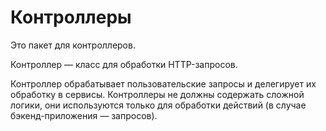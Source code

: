 # Контроллеры

Это пакет для контроллеров.

Контроллер — класс для обработки HTTP-запросов.

Контроллер обрабатывает пользовательские запросы и делегирует их обработку в сервисы.
Контроллеры не должны содержать сложной логики, они используются только для обработки действий (в случае бэкенд-приложения — запросов).
